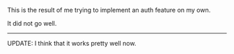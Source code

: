 This is the result of me trying to implement an auth feature on my own.

It did not go well.

*********************************************************************
UPDATE: I think that it works pretty well now. 
